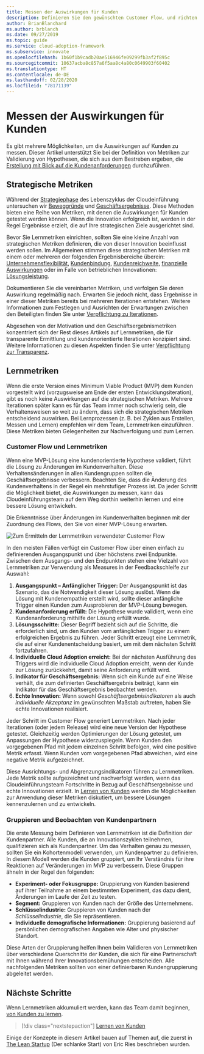 ```yaml
---
title: Messen der Auswirkungen für Kunden
description: Definieren Sie den gewünschten Customer Flow, und richten Sie Lernmetriken ein, um das Kundenverhalten und die Akzeptanz zu messen.
author: BrianBlanchard
ms.author: brblanch
ms.date: 09/27/2019
ms.topic: guide
ms.service: cloud-adoption-framework
ms.subservice: innovate
ms.openlocfilehash: 1b60f1b9cadb20ae516946fe09299fb3af2f895c
ms.sourcegitcommit: 10637acba8c857a6f5aa8c4a80c0649903f60402
ms.translationtype: HT
ms.contentlocale: de-DE
ms.lasthandoff: 02/28/2020
ms.locfileid: "78171139"
---
```

# <a name="measure-for-customer-impact"></a>Messen der Auswirkungen für Kunden

Es gibt mehrere Möglichkeiten, um die Auswirkungen auf Kunden zu messen. Dieser Artikel unterstützt Sie bei der Definition von Metriken zur Validierung von Hypothesen, die sich aus dem Bestreben ergeben, die [Erstellung mit Blick auf die Kundenanforderungen](./build.md) durchzuführen.

## <a name="strategic-metrics"></a>Strategische Metriken

Während der [Strategiephase](../../strategy/index.md) des Lebenszyklus der Cloudeinführung untersuchen wir [Beweggründe](../../strategy/motivations.md) und [Geschäftsergebnisse](../../strategy/business-outcomes/index.md). Diese Methoden bieten eine Reihe von Metriken, mit denen die Auswirkungen für Kunden getestet werden können. Wenn die Innovation erfolgreich ist, werden in der Regel Ergebnisse erzielt, die auf Ihre strategischen Ziele ausgerichtet sind.

Bevor Sie Lernmetriken einrichten, sollten Sie eine kleine Anzahl von strategischen Metriken definieren, die von dieser Innovation beeinflusst werden sollen. Im Allgemeinen stimmen diese strategischen Metriken mit einem oder mehreren der folgenden Ergebnisbereiche überein: [Unternehmensflexibilität](../../strategy/business-outcomes/agility-outcomes.md), [Kundenbindung](../../strategy/business-outcomes/engagement-outcomes.md), [Kundenreichweite](../../strategy/business-outcomes/reach-outcomes.md), [finanzielle Auswirkungen](../../strategy/business-outcomes/fiscal-outcomes.md) oder im Falle von betrieblichen Innovationen: [Lösungsleistung](../../strategy/business-outcomes/fiscal-outcomes.md).

Dokumentieren Sie die vereinbarten Metriken, und verfolgen Sie deren Auswirkung regelmäßig nach. Erwarten Sie jedoch nicht, dass Ergebnisse in einer dieser Metriken bereits bei mehreren Iterationen entstehen. Weitere Informationen zum Festlegen und Ausrichten der Erwartungen zwischen den Beteiligten finden Sie unter [Verpflichtung zu Iterationen](./index.md#commitment-to-iteration).

Abgesehen von der Motivation und den Geschäftsergebnismetriken konzentriert sich der Rest dieses Artikels auf Lernmetriken, die für transparente Ermittlung und kundenorientierte Iterationen konzipiert sind. Weitere Informationen zu diesen Aspekten finden Sie unter [Verpflichtung zur Transparenz](./index.md#commitment-to-transparency).

## <a name="learning-metrics"></a>Lernmetriken

Wenn die erste Version eines Minimum Viable Product (MVP) dem Kunden vorgestellt wird (vorzugsweise am Ende der ersten Entwicklungsiteration), gibt es noch keine Auswirkungen auf die strategischen Metriken. Mehrere Iterationen später kann es für das Team immer noch schwierig sein, die Verhaltensweisen so weit zu ändern, dass sich die strategischen Metriken entscheidend auswirken. Bei Lernprozessen (z. B. bei Zyklen aus Erstellen, Messen und Lernen) empfehlen wir dem Team, Lernmetriken einzuführen. Diese Metriken bieten Gelegenheiten zur Nachverfolgung und zum Lernen.

### <a name="customer-flow-and-learning-metrics"></a>Customer Flow und Lernmetriken

Wenn eine MVP-Lösung eine kundenorientierte Hypothese validiert, führt die Lösung zu Änderungen im Kundenverhalten. Diese Verhaltensänderungen in allen Kundengruppen sollten die Geschäftsergebnisse verbessern. Beachten Sie, dass die Änderung des Kundenverhaltens in der Regel ein mehrstufiger Prozess ist. Da jeder Schritt die Möglichkeit bietet, die Auswirkungen zu messen, kann das Cloudeinführungsteam auf dem Weg dorthin weiterhin lernen und eine bessere Lösung entwickeln.

Die Erkenntnisse über Änderungen im Kundenverhalten beginnen mit der Zuordnung des Flows, den Sie von einer MVP-Lösung erwarten.

![Zum Ermitteln der Lernmetriken verwendeter Customer Flow](../../_images/innovate/customer-flow-learning-metrics.png)

In den meisten Fällen verfügt ein Customer Flow über einen einfach zu definierenden Ausgangspunkt und über höchstens zwei Endpunkte. Zwischen dem Ausgangs- und den Endpunkten stehen eine Vielzahl von Lernmetriken zur Verwendung als Measures in der Feedbackschleife zur Auswahl:

1. **Ausgangspunkt – Anfänglicher Trigger:** Der Ausgangspunkt ist das Szenario, das die Notwendigkeit dieser Lösung auslöst. Wenn die Lösung mit Kundenempathie erstellt wird, sollte dieser anfängliche Trigger einen Kunden zum Ausprobieren der MVP-Lösung bewegen.
2. **Kundenanforderung erfüllt:** Die Hypothese wurde validiert, wenn eine Kundenanforderung mithilfe der Lösung erfüllt wurde.
3. **Lösungsschritte:** Dieser Begriff bezieht sich auf die Schritte, die erforderlich sind, um den Kunden vom anfänglichen Trigger zu einem erfolgreichen Ergebnis zu führen. Jeder Schritt erzeugt eine Lernmetrik, die auf einer Kundenentscheidung basiert, um mit dem nächsten Schritt fortzufahren.
4. **Individuelle Cloud Adoption erreicht:** Bei der nächsten Ausführung des Triggers wird die individuelle Cloud Adoption erreicht, wenn der Kunde zur Lösung zurückkehrt, damit seine Anforderung erfüllt wird.
5. **Indikator für Geschäftsergebnis:** Wenn sich ein Kunde auf eine Weise verhält, die zum definierten Geschäftsergebnis beiträgt, kann ein Indikator für das Geschäftsergebnis beobachtet werden.
6. **Echte Innovation:** Wenn sowohl *Geschäftsergebnisindikatoren* als auch *individuelle Akzeptanz* im gewünschten Maßstab auftreten, haben Sie echte Innovationen realisiert.

Jeder Schritt im Customer Flow generiert Lernmetriken. Nach jeder Iterationen (oder jedem Release) wird eine neue Version der Hypothese getestet. Gleichzeitig werden Optimierungen der Lösung getestet, um Anpassungen der Hypothese widerzuspiegeln. Wenn Kunden den vorgegebenen Pfad mit jedem einzelnen Schritt befolgen, wird eine positive Metrik erfasst. Wenn Kunden vom vorgegebenen Pfad abweichen, wird eine negative Metrik aufgezeichnet.

Diese Ausrichtungs- und Abgrenzungsindikatoren führen zu Lernmetriken. Jede Metrik sollte aufgezeichnet und nachverfolgt werden, wenn das Cloudeinführungsteam Fortschritte in Bezug auf Geschäftsergebnisse und echte Innovationen erzielt. In [Lernen von Kunden](./learn.md) werden die Möglichkeiten zur Anwendung dieser Metriken diskutiert, um bessere Lösungen kennenzulernen und zu entwickeln.

### <a name="grouping-and-observing-customer-partners"></a>Gruppieren und Beobachten von Kundenpartnern

Die erste Messung beim Definieren von Lernmetriken ist die Definition der Kundenpartner. Alle Kunden, die an Innovationszyklen teilnehmen, qualifizieren sich als Kundenpartner. Um das Verhalten genau zu messen, sollten Sie ein Kohortenmodell verwenden, um Kundenpartner zu definieren. In diesem Modell werden die Kunden gruppiert, um Ihr Verständnis für ihre Reaktionen auf Veränderungen im MVP zu verbessern. Diese Gruppen ähneln in der Regel den folgenden:

- **Experiment- oder Fokusgruppe:** Gruppierung von Kunden basierend auf ihrer Teilnahme an einem bestimmten Experiment, das dazu dient, Änderungen im Laufe der Zeit zu testen.
- **Segment:** Gruppieren von Kunden nach der Größe des Unternehmens.
- **Schlüsselindustrie:** Gruppieren von Kunden nach der *Schlüsselindustrie*, die Sie repräsentieren.
- **Individuelle demografische Informationen:** Gruppierung basierend auf persönlichen demografischen Angaben wie Alter und physischer Standort.

Diese Arten der Gruppierung helfen Ihnen beim Validieren von Lernmetriken über verschiedene Querschnitte der Kunden, die sich für eine Partnerschaft mit Ihnen während Ihrer Innovationsbemühungen entscheiden. Alle nachfolgenden Metriken sollten von einer definierbaren Kundengruppierung abgeleitet werden.

## <a name="next-steps"></a>Nächste Schritte

Wenn Lernmetriken akkumuliert werden, kann das Team damit beginnen, [von Kunden zu lernen](./learn.md).

> [!div class="nextstepaction"]
> [Lernen von Kunden](./learn.md)

Einige der Konzepte in diesem Artikel bauen auf Themen auf, die zuerst in [The Lean Startup](http://theleanstartup.com/book) (Der schlanke Start) von Eric Ries beschrieben wurden.
